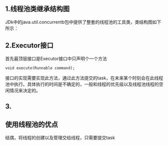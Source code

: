 ## 1.线程池类继承结构图
JDk中的java.util.concurrentb包中提供了整套的线程池的工具类，类结构图如下所示：
![]()  

## 2.Executor接口
首先最顶层接口是Executor接口中只声明个一个方法  

    void execute(Runnable command);
接口的实现需要实现此方法，通过此方法提交的task，在未来某个时刻会在此线程池中执行。具体执行的时间是不确定的，一般和线程的优先级以及线程池线程的空闲情况来决定的。  
## 3.

## 使用线程池的优点
结偶，将线程的创建以及管理交给线程，只需要提交task
